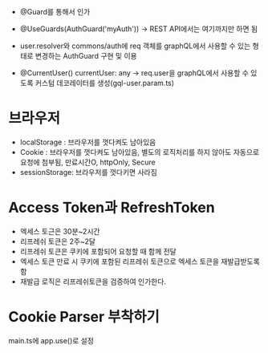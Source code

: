- @Guard를 통해서 인가

- @UseGuards(AuthGuard('myAuth')) -> REST API에서는 여기까지만 하면 됨
- user.resolver와 commons/auth에 req 객체를 graphQL에서 사용할 수 있는 형태로 변경하는 AuthGuard 구현 및 이용
- @CurrentUser() currentUser: any -> req.user을 graphQL에서 사용할 수 있도록 커스텀 데코레이터를 생성(gql-user.param.ts)

# 브라우저

- localStorage : 브라우저를 껏다켜도 남아있음
- Cookie : 브라우저를 껏다켜도 남아있음, 별도의 로직처리를 하지 않아도 자동으로 요청에 첨부됨, 만료시간O, httpOnly, Secure
- sessionStorage: 브라우저를 껏다키면 사라짐

# Access Token과 RefreshToken

- 엑세스 토근은 30분~2시간
- 리프레쉬 토큰은 2주~2달
- 리프레쉬 토큰은 쿠키에 포함되어 요청할 때 함께 전달
- 엑세스 토큰 만료 시 쿠키에 포함된 리프레쉬 토큰으로 엑세스 토큰을 재발급받도록 함
- 재발급 로직은 리프레쉬토큰을 검증하여 인가한다.

# Cookie Parser 부착하기

main.ts에 app.use()로 설정
